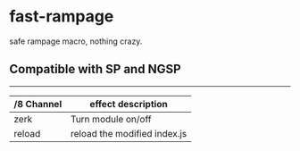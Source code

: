 # fast-rampage
safe rampage macro, nothing crazy.


## Compatible with SP and NGSP 

------
/8 Channel  | effect description
--- | ---
zerk | Turn module on/off
reload | reload the modified index.js
